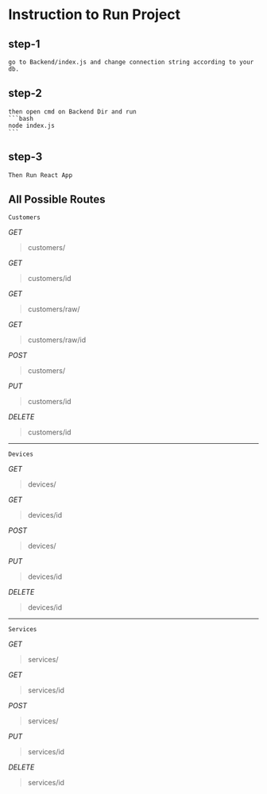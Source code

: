 ﻿# Instruction to Run Project


## step-1
	go to Backend/index.js and change connection string according to your db.


## step-2
	then open cmd on Backend Dir and run
	```bash
	node index.js
	```

## step-3
	Then Run React App
	

## All Possible Routes
	Customers

*GET*
> customers/

*GET*
> customers/id

*GET*
> customers/raw/

*GET*
> customers/raw/id

*POST*
> customers/

*PUT*
> customers/id

*DELETE*
> customers/id
<hr>

	Devices

*GET*
> devices/

*GET*
> devices/id

*POST*
> devices/

*PUT*
> devices/id

*DELETE*
> devices/id

<hr>

	Services

*GET*
> services/

*GET*
> services/id

*POST*
> services/

*PUT*
> services/id

*DELETE*
> services/id

